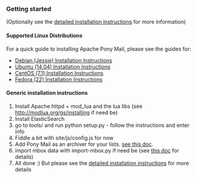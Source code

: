 ### Getting started ###
(Optionally see the [detailed installation instructions](/docs/installing.html) for more information)

#### Supported Linux Distributions ####
For a quick guide to installing Apache Pony Mail, please see the guides for:

*  [Debian (Jessie) Installation Instructions](/docs/install.debian.html)
*  [Ubuntu (14.04) Installation Instructions](/docs/install.ubuntu.html)
*  [CentOS (7.1) Installation Instructions](/docs/install.centos.html)
*  [Fedora (22) Installation Instructions](/docs/install.fedora.html)


#### Generic installation instructions ####

1. Install Apache httpd + mod_lua and the lua libs (see http://modlua.org/gs/installing if need be)
2. Install ElasticSearch
3. go to tools/ and run python setup.py - follow the instructions and enter info
4. Fiddle a bit with site/js/config.js for now
5. Add Pony Mail as an archiver for your lists. [see this doc](/docs/archiving.html).
6. import mbox data with import-mbox.py if need be (see [this doc](/docs/importing.html) for details)
7. All done :) But please see the [detailed installation instructions](/docs/installing.html) for more details
